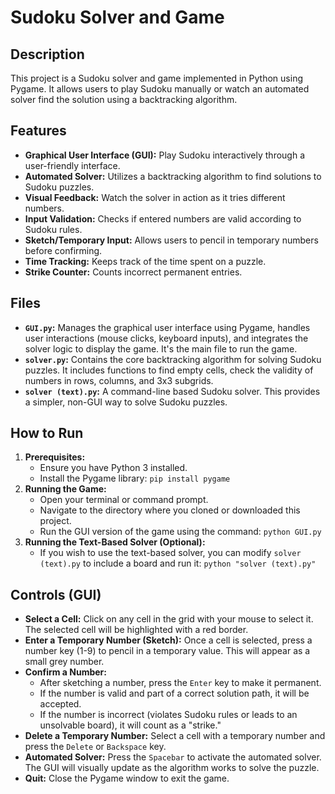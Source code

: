 # Sudoku Solver and Game

## Description
This project is a Sudoku solver and game implemented in Python using Pygame. It allows users to play Sudoku manually or watch an automated solver find the solution using a backtracking algorithm.

## Features
-   **Graphical User Interface (GUI):** Play Sudoku interactively through a user-friendly interface.
-   **Automated Solver:** Utilizes a backtracking algorithm to find solutions to Sudoku puzzles.
-   **Visual Feedback:** Watch the solver in action as it tries different numbers.
-   **Input Validation:** Checks if entered numbers are valid according to Sudoku rules.
-   **Sketch/Temporary Input:** Allows users to pencil in temporary numbers before confirming.
-   **Time Tracking:** Keeps track of the time spent on a puzzle.
-   **Strike Counter:** Counts incorrect permanent entries.

## Files
-   **`GUI.py`:** Manages the graphical user interface using Pygame, handles user interactions (mouse clicks, keyboard inputs), and integrates the solver logic to display the game. It's the main file to run the game.
-   **`solver.py`:** Contains the core backtracking algorithm for solving Sudoku puzzles. It includes functions to find empty cells, check the validity of numbers in rows, columns, and 3x3 subgrids.
-   **`solver (text).py`:** A command-line based Sudoku solver. This provides a simpler, non-GUI way to solve Sudoku puzzles.

## How to Run
1.  **Prerequisites:**
    *   Ensure you have Python 3 installed.
    *   Install the Pygame library: `pip install pygame`
2.  **Running the Game:**
    *   Open your terminal or command prompt.
    *   Navigate to the directory where you cloned or downloaded this project.
    *   Run the GUI version of the game using the command: `python GUI.py`
3.  **Running the Text-Based Solver (Optional):**
    *   If you wish to use the text-based solver, you can modify `solver (text).py` to include a board and run it: `python "solver (text).py"`

## Controls (GUI)
-   **Select a Cell:** Click on any cell in the grid with your mouse to select it. The selected cell will be highlighted with a red border.
-   **Enter a Temporary Number (Sketch):** Once a cell is selected, press a number key (1-9) to pencil in a temporary value. This will appear as a small grey number.
-   **Confirm a Number:**
    *   After sketching a number, press the `Enter` key to make it permanent.
    *   If the number is valid and part of a correct solution path, it will be accepted.
    *   If the number is incorrect (violates Sudoku rules or leads to an unsolvable board), it will count as a "strike."
-   **Delete a Temporary Number:** Select a cell with a temporary number and press the `Delete` or `Backspace` key.
-   **Automated Solver:** Press the `Spacebar` to activate the automated solver. The GUI will visually update as the algorithm works to solve the puzzle.
-   **Quit:** Close the Pygame window to exit the game.
